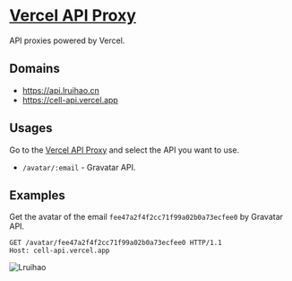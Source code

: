 # [Vercel API Proxy](https://github.com/Lruihao/vercel-proxy)

API proxies powered by Vercel.

## Domains

- <https://api.lruihao.cn>
- <https://cell-api.vercel.app>

## Usages

Go to the [Vercel API Proxy](https://cell-api.vercel.app) and select the API you want to use.

- `/avatar/:email` - Gravatar API.

## Examples

Get the avatar of the email `fee47a2f4f2cc71f99a02b0a73ecfee0` by Gravatar API.

```http
GET /avatar/fee47a2f4f2cc71f99a02b0a73ecfee0 HTTP/1.1
Host: cell-api.vercel.app
```

![Lruihao](https://cell-api.vercel.app/avatar/fee47a2f4f2cc71f99a02b0a73ecfee0)
